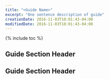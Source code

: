 ```yaml
---
title: "<Guide Name>"
excerpt: "One sentence description of guide"
creationDate: 2016-11-03T10:01:43-04:00
modifiedDate: 2016-11-03T10:01:43-04:00
---
```


<!-- Do not need a title because it is added in the frontmatter -->

<!-- This will add a Table of Contents -->
{% include toc %}

## Guide Section Header

## Guide Section Header
